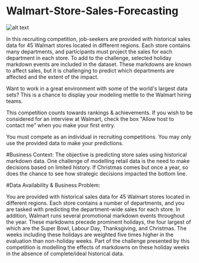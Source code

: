 # Walmart-Store-Sales-Forecasting

![alt text](https://upload.wikimedia.org/wikipedia/commons/thumb/d/d4/Walmart_store_exterior_5266815680.jpg/1280px-Walmart_store_exterior_5266815680.jpg?1590550920963)

In this recruiting competition, job-seekers are provided with historical sales data for 45 Walmart stores located in different regions. Each store contains many departments, and participants must project the sales for each department in each store. To add to the challenge, selected holiday markdown events are included in the dataset. These markdowns are known to affect sales, but it is challenging to predict which departments are affected and the extent of the impact.

Want to work in a great environment with some of the world's largest data sets? This is a chance to display your modeling mettle to the Walmart hiring teams.

This competition counts towards rankings & achievements.  If you wish to be considered for an interview at Walmart, check the box "Allow host to contact me" when you make your first entry. 

You must compete as an individual in recruiting competitions. You may only use the provided data to make your predictions.

#Business Context:
The objective is predicting store sales using historical markdown data.
One challenge of modelling retail data is the need to make decisions based on limited
history. If Christmas comes but once a year, so does the chance to see how strategic
decisions impacted the bottom line.

#Data Availability & Business Problem:

You are provided with historical sales data for 45 Walmart stores located in different
regions. Each store contains a number of departments, and you are tasked with predicting
the department-wide sales for each store.
In addition, Walmart runs several promotional markdown events throughout the year.
These markdowns precede prominent holidays, the four largest of which are the Super
Bowl, Labour Day, Thanksgiving, and Christmas. The weeks including these holidays are
weighted five times higher in the evaluation than non-holiday weeks. Part of the challenge
presented by this competition is modelling the effects of markdowns on these holiday
weeks in the absence of complete/ideal historical data.

